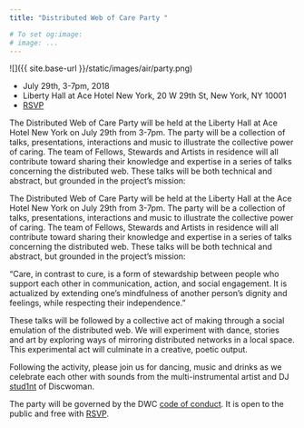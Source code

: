 ```yaml
---
title: "Distributed Web of Care Party "

# To set og:image:
# image: ...
---
```

 ![]({{ site.base-url }}/static/images/air/party.png)

 - July 29th, 3-7pm, 2018 
 - Liberty Hall at Ace Hotel New York, 20 W 29th St, New York, NY 10001
 - [RSVP](https://www.eventbrite.com/e/distributed-web-of-care-party-tickets-47220143721)

The Distributed Web of Care Party will be held at the Liberty Hall at Ace Hotel New York on July 29th from 3-7pm. The party will be a collection of talks, presentations, interactions and music to illustrate the collective power of caring. The team of Fellows, Stewards and Artists in residence will all contribute toward sharing their knowledge and expertise in a series of talks concerning the distributed web. These talks will be both technical and abstract, but grounded in the project’s mission:

The Distributed Web of Care Party will be held at the Liberty Hall at the Ace Hotel New York on July 29th from 3-7pm. The party will be a collection of talks, presentations, interactions and music to illustrate the collective power of caring. The team of Fellows, Stewards and Artists in residence will all contribute toward sharing their knowledge and expertise in a series of talks concerning the distributed web. These talks will be both technical and abstract, but grounded in the project’s mission:

“Care, in contrast to cure, is a form of stewardship between people who support each other in communication, action, and social engagement. It is actualized by extending one’s mindfulness of another person’s dignity and feelings, while respecting their independence.”

These talks will be followed by a collective act of making through a social emulation of the distributed web. We will experiment with dance, stories and art by exploring ways of mirroring distributed networks in a local space. This experimental act will culminate in a creative, poetic output.

Following the activity, please join us for dancing, music and drinks as we celebrate each other with sounds from the multi-instrumental artist and DJ [stud1nt](http://stud1nt.nyc/) of Discwoman.

The party will be governed by the DWC [code of conduct](https://dwc-tchoi8.hashbase.io/posts/coc/). It is open to the public and free with [RSVP](https://www.eventbrite.com/e/distributed-web-of-care-party-tickets-47220143721).